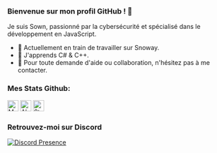 ### Bienvenue sur mon profil GitHub ! 👋

Je suis Sown, passionné par la cybersécurité et spécialisé dans le développement en JavaScript.

- 🚀 Actuellement en train de travailler sur Snoway.
- 🌱 J'apprends C# & C++.
- 💬 Pour toute demande d'aide ou collaboration, n'hésitez pas à me contacter.

### Mes Stats Github:

<p align="left">
  <img height="25" src="https://api.visitorbadge.io/api/VisitorHit?user=sown-discord&countColorcountColor&countColor=%23006EFF" alt="Mes vues du profil"/>
  <img height="25" src="https://img.shields.io/github/followers/sown-discord?color=4a12ba&style=for-the-badge&logo=github&label=Follow" alt="Abonnés"/>
  <img height="25" src="https://img.shields.io/github/stars/sown-discord?color=f429ff&style=for-the-badge&logo=github&label=Stars" alt="Stars"/>
</p> 

### Retrouvez-moi sur Discord

[![Discord Presence](https://lanyard.cnrad.dev/api/233657223190937601)](https://discord.com/users/1171205236799582289)
 
